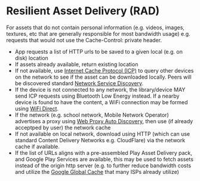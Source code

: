# Resilient Asset Delivery (RAD)

For assets that do not contain personal information (e.g. videos, images, textures, etc that are generally responsible for most bandwidth usage) e.g. requests that would not use the Cache-Control: private header.

* App requests a list of HTTP urls to be saved to a given local (e.g. on disk) location
* If assets already available, return existing location
* If not available, use [Internet Cache Protocol (ICP)](https://en.wikipedia.org/wiki/Internet_Cache_Protocol) to query other devices on the network to see if the asset can be downloaded locally. Peers will be discovered standard [Network Service Discovery](https://developer.android.com/develop/connectivity/wifi/use-nsd).
* If the device is not connected to any network, the library/device MAY send ICP requests using Bluetooth Low Energy instead. If a nearby device is found to have the content, a WiFi connection may be formed using [WiFi Direct](https://developer.android.com/develop/connectivity/wifi/wifi-direct).
* If the network (e.g. school network, Mobile Network Operator) advertises a proxy using [Web Proxy Auto Discovery](https://en.wikipedia.org/wiki/Web_Proxy_Auto-Discovery_Protocol), then use (if already acceptped by user) the network cache
* If not available on local network, download using HTTP (which can use standard Content Delivery Networks e.g. CloudFlare) via the network cache if available.
* If the list of URLs aligns with a pre-assembled Play Asset Delivery pack, and Google Play Services are available, this may be used to fetch assets instead of the origin http server (e.g. to further reduce bandwidth costs and utilize the [Google Global Cache](https://support.google.com/interconnect/answer/9058809?hl=en) that many ISPs already utilize)
